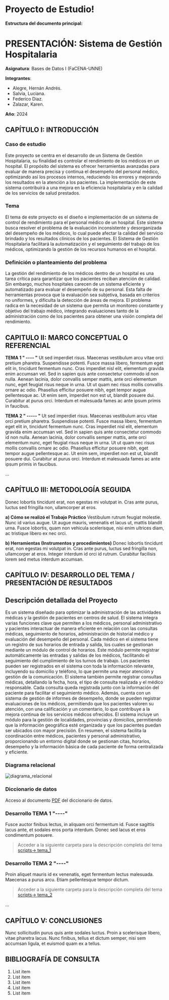 # Proyecto de Estudio!
    
**Estructura del documento principal:**

# PRESENTACIÓN: Sistema de Gestión Hospitalaria

**Asignatura**: Bases de Datos I (FaCENA-UNNE)

**Integrantes**:
-	Alegre, Hernán Andrés.   
-	Salvia, Luciana.               
-	Federico Diaz.     		  
-	Zalazar, Karen.                

**Año**: 2024

## CAPÍTULO I: INTRODUCCIÓN

### Caso de estudio

Este proyecto se centra en el desarrollo de un Sistema de Gestión Hospitalaria, su finalidad es controlar el rendimiento de los médicos en un hospital. El propósito del sistema es ofrecer herramientas avanzadas para evaluar de manera precisa y continua el desempeño del personal médico, optimizando así los procesos internos, reduciendo los errores y mejorando los resultados en la atención a los pacientes. La implementación de este sistema contribuirá a una mejora en la eficiencia hospitalaria y en la calidad de los servicios de salud prestados.

### Tema
El tema de este proyecto es el diseño e implementación de un sistema de control de rendimiento para el personal médico de un hospital. Este sistema busca resolver el problema de la evaluación inconsistente y desorganizada del desempeño de los médicos, lo cual puede afectar la calidad del servicio brindado y los resultados clínicos de los pacientes. El Sistema de Gestión Hospitalaria facilitará la automatización y el seguimiento del trabajo de los médicos, optimizando la gestión de los recursos humanos en el hospital.

### Definición o planteamiento del problema

La gestión del rendimiento de los médicos dentro de un hospital es una tarea crítica para garantizar que los pacientes reciban atención de calidad. Sin embargo, muchos hospitales carecen de un sistema eficiente y automatizado para evaluar el desempeño de su personal. Esta falta de herramientas provoca que la evaluación sea subjetiva, basada en criterios no uniformes, y dificulta la detección de áreas de mejora. El problema radica en la necesidad de un sistema que permita un monitoreo constante y objetivo del trabajo médico, integrando evaluaciones tanto de la administración como de los pacientes para obtener una visión completa del rendimiento.

## CAPITULO II: MARCO CONCEPTUAL O REFERENCIAL

**TEMA 1 " ---- "** 
Ut sed imperdiet risus. Maecenas vestibulum arcu vitae orci pretium pharetra. Suspendisse potenti. Fusce massa libero, fermentum eget elit in, tincidunt fermentum nunc. Cras imperdiet nisl elit, elementum gravida enim accumsan vel. Sed in sapien quis ante consectetur commodo id non nulla. Aenean lacinia, dolor convallis semper mattis, ante orci elementum nunc, eget feugiat risus neque in urna. Ut ut quam nec risus mollis convallis ornare ac odio. Phasellus efficitur posuere nibh, eget tempor augue pellentesque ac. Ut enim sem, imperdiet non est ut, blandit posuere dui. Curabitur at purus orci. Interdum et malesuada fames ac ante ipsum primis in faucibus.


**TEMA 2 " ----- "** 
Ut sed imperdiet risus. Maecenas vestibulum arcu vitae orci pretium pharetra. Suspendisse potenti. Fusce massa libero, fermentum eget elit in, tincidunt fermentum nunc. Cras imperdiet nisl elit, elementum gravida enim accumsan vel. Sed in sapien quis ante consectetur commodo id non nulla. Aenean lacinia, dolor convallis semper mattis, ante orci elementum nunc, eget feugiat risus neque in urna. Ut ut quam nec risus mollis convallis ornare ac odio. Phasellus efficitur posuere nibh, eget tempor augue pellentesque ac. Ut enim sem, imperdiet non est ut, blandit posuere dui. Curabitur at purus orci. Interdum et malesuada fames ac ante ipsum primis in faucibus.

...

## CAPÍTULO III: METODOLOGÍA SEGUIDA 

Donec lobortis tincidunt erat, non egestas mi volutpat in. Cras ante purus, luctus sed fringilla non, ullamcorper at eros.

 **a) Cómo se realizó el Trabajo Práctico**
Vestibulum rutrum feugiat molestie. Nunc id varius augue. Ut augue mauris, venenatis et lacus ut, mattis blandit urna. Fusce lobortis, quam non vehicula scelerisque, nisi enim ultrices diam, ac tristique libero ex nec orci.

 **b) Herramientas (Instrumentos y procedimientos)**
Donec lobortis tincidunt erat, non egestas mi volutpat in. Cras ante purus, luctus sed fringilla non, ullamcorper at eros. Integer interdum id orci id rutrum. Curabitur facilisis lorem sed metus interdum accumsan. 


## CAPÍTULO IV: DESARROLLO DEL TEMA / PRESENTACIÓN DE RESULTADOS 

## Descripción detallada del Proyecto

Es un sistema diseñado para optimizar la administración de las actividades médicas y la gestión de pacientes en centros de salud. El sistema integra varias funciones clave que permiten a los médicos, personal administrativo y pacientes interactuar de manera eficiente en relación con las consultas médicas, seguimiento de horarios, administración de historial médico y evaluación del desempeño del personal.
Cada médico en el sistema tiene un registro de sus horarios de entrada y salida, los cuales se gestionan mediante un módulo de control de horarios. Este módulo permite registrar automáticamente las entradas y salidas de los médicos, facilitando el seguimiento del cumplimiento de los turnos de trabajo.
Los pacientes pueden ser registrados en el sistema con toda la información relevante, incluyendo su domicilio y teléfono, lo que permite una mejor atención y gestión de la comunicación. El sistema también permite registrar consultas médicas, detallando la fecha, hora, el tipo de consulta realizada y el médico responsable. Cada consulta queda registrada junto con la información del paciente para facilitar el seguimiento médico.
Además, cuenta con un sistema de gestión de informes de desempeño, donde se pueden registrar evaluaciones de los médicos, permitiendo que los pacientes valoren su atención, con una calificación y un comentario, lo que contribuye a la mejora continua de los servicios médicos ofrecidos.
El sistema incluye un módulo para la gestión de localidades, provincias y domicilios, permitiendo que la información geográfica esté organizada y que los pacientes puedan ser ubicados con mayor precisión.
En resumen, el sistema facilita la coordinación entre médicos, pacientes y personal administrativo, proporcionando un entorno digital donde se gestionan citas, horarios, desempeño y la información básica de cada paciente de forma centralizada y eficiente.




### Diagrama relacional
![diagrama_relacional](https://github.com/dovillegas/basesdatos_proyecto_estudio/blob/main/doc/image_relational.png)

### Diccionario de datos

Acceso al documento [PDF](doc/diccionario_datos.pdf) del diccionario de datos.


### Desarrollo TEMA 1 "----"

Fusce auctor finibus lectus, in aliquam orci fermentum id. Fusce sagittis lacus ante, et sodales eros porta interdum. Donec sed lacus et eros condimentum posuere. 

> Acceder a la siguiente carpeta para la descripción completa del tema [scripts-> tema_1](script/tema01_nombre_tema)

### Desarrollo TEMA 2 "----"

Proin aliquet mauris id ex venenatis, eget fermentum lectus malesuada. Maecenas a purus arcu. Etiam pellentesque tempor dictum. 

> Acceder a la siguiente carpeta para la descripción completa del tema [scripts-> tema_2](script/tema02_nombre_tema)

... 


## CAPÍTULO V: CONCLUSIONES

Nunc sollicitudin purus quis ante sodales luctus. Proin a scelerisque libero, vitae pharetra lacus. Nunc finibus, tellus et dictum semper, nisi sem accumsan ligula, et euismod quam ex a tellus. 



## BIBLIOGRAFÍA DE CONSULTA

 1. List item
 2. List item
 3. List item
 4. List item
 5. List item

